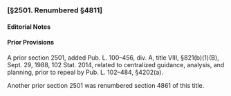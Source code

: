 ### [§2501. Renumbered §4811] ###

#### **Editorial Notes** ####

#### Prior Provisions ####

A prior section 2501, added Pub. L. 100–456, div. A, title VIII, §821(b)(1)(B), Sept. 29, 1988, 102 Stat. 2014, related to centralized guidance, analysis, and planning, prior to repeal by Pub. L. 102–484, §4202(a).

Another prior section 2501 was renumbered section 4861 of this title.